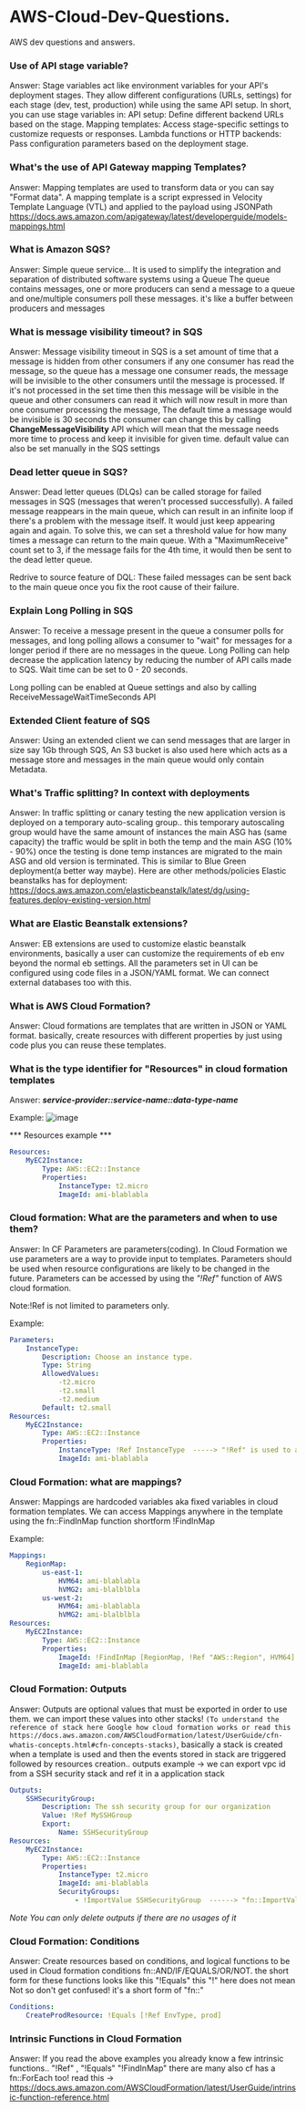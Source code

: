 # AWS-Cloud-Dev-Questions.
AWS dev questions and answers. 

### Use of API stage variable?

Answer: Stage variables act like environment variables for your API's deployment stages. They allow different configurations (URLs, settings) for each stage (dev, test, production) while using the same API setup.  In short, you can use stage variables in:
    API setup: Define different backend URLs based on the stage.
    Mapping templates: Access stage-specific settings to customize requests or responses.
    Lambda functions or HTTP backends: Pass configuration parameters based on the deployment stage.

### What's the use of API Gateway mapping Templates? 

Answer: Mapping templates are used to transform data or you can say "Format data".  A mapping template is a script expressed in Velocity Template Language (VTL) and applied to the payload using JSONPath
https://docs.aws.amazon.com/apigateway/latest/developerguide/models-mappings.html

### What is Amazon SQS?

Answer: Simple queue service... It is used to simplify the integration and separation of distributed software systems using a Queue 
The queue contains messages, one or more producers can send a message to a queue and one/multiple consumers poll these messages. it's like a buffer between producers and messages

### What is message visibility timeout? in SQS

Answer: Message visibility timeout in SQS is a set amount of time that a message is hidden from other consumers if any one consumer has read the message,
so the queue has a message one consumer reads, the message will be invisible to the other consumers until the message is processed. If it's not processed in the set time then this message will be visible in the queue and other consumers can read it which will now result in more than one consumer processing the message, The default time a message would be invisible is 30 seconds the consumer can change this by calling **ChangeMessageVisibility** API which will mean that the message needs more time to process and keep it invisible for given time. default value can also be set manually in the SQS settings

### Dead letter queue in SQS?

Answer: Dead letter queues (DLQs) can be called storage for failed messages in SQS (messages that weren't processed successfully). A failed message reappears in the main queue, which can result in an infinite loop if there's a problem with the message itself. It would just keep appearing again and again. To solve this, we can set a threshold value for how many times a message can return to the main queue. With a "MaximumReceive" count set to 3, if the message fails for the 4th time, it would then be sent to the dead letter queue.

Redrive to source feature of DQL: These failed messages can be sent back to the main queue once you fix the root cause of their failure.

### Explain Long Polling in SQS 

Answer: To receive a message present in the queue a consumer polls for messages, and long polling allows a consumer to "wait" for messages for a longer period if there are no messages in the queue. Long Polling can help decrease the application latency by reducing the number of API calls made to SQS. Wait time can be set to 0 - 20 seconds. 

Long polling can be enabled at Queue settings and also by calling ReceiveMessageWaitTimeSeconds API

### Extended Client feature of SQS

Answer: Using an extended client we can send messages that are larger in size say 1Gb through SQS, An S3 bucket is also used here which acts as a message store and messages in the main queue would only contain Metadata.

### What's Traffic splitting? In context with deployments 

Answer: In traffic splitting or canary testing the  new application version is deployed on a temporary auto-scaling group.. this temporary autoscaling group would have the same amount of instances the main ASG has (same capacity) the traffic would be split in both the temp and the main ASG (10% - 90%) once the testing is done temp instances are migrated to the main ASG and old version is terminated. 
This is similar to Blue Green deployment(a better way maybe). 
Here are other methods/policies Elastic beanstalks has for deployment: https://docs.aws.amazon.com/elasticbeanstalk/latest/dg/using-features.deploy-existing-version.html

### What are Elastic Beanstalk extensions? 

Answer: EB extensions are used to customize elastic beanstalk environments, basically a user can customize the requirements of eb env beyond the normal eb settings. All the parameters set in UI can be configured using code files in a JSON/YAML format. We can connect external databases too with this.

### What is AWS Cloud Formation? 

Answer: Cloud formations are templates that are written in JSON or YAML format. basically, create resources with different properties by just using code plus you can reuse these templates.

### What is the type identifier for "Resources" in cloud formation templates

Answer: ***service-provider::service-name::data-type-name***

Example: ![image](https://github.com/Mohit00021/AWS-Cloud-Dev-Questions./assets/53579940/90a09727-af4d-443f-9782-2be1ee3ceb56)

*** Resources example ***
```yaml
Resources:
    MyEC2Instance:
        Type: AWS::EC2::Instance
        Properties:
            InstanceType: t2.micro
            ImageId: ami-blablabla
```

### Cloud formation: What are the parameters and when to use them?

Answer: In CF Parameters are parameters(coding). In Cloud Formation we use parameters are a way to provide input to templates. Parameters should be used when resource configurations are likely to be changed in the future.
Parameters can be accessed by using the *"!Ref"* function of AWS cloud formation.

Note:!Ref is not limited to parameters only.

Example:
```yaml
Parameters:
    InstanceType:
        Description: Choose an instance type.
        Type: String
        AllowedValues:
            -t2.micro
            -t2.small
            -t2.medium
        Default: t2.small
Resources:
    MyEC2Instance:
        Type: AWS::EC2::Instance
        Properties:
            InstanceType: !Ref InstanceType  -----> "!Ref" is used to access the parameter here
            ImageId: ami-blablabla
```

### Cloud Formation: what are mappings? 

Answer: Mappings are hardcoded variables aka fixed variables in cloud formation templates. We can access Mappings anywhere in the template using the fn::FindInMap function shortform !FindInMap 

Example:
```yaml
Mappings:
    RegionMap:
        us-east-1:
            HVM64: ami-blablabla
            hVMG2: ami-blalblbla
        us-west-2:
            HVM64: ami-blablabla
            hVMG2: ami-blalblbla
Resources:
    MyEC2Instance:
        Type: AWS::EC2::Instance
        Properties:
            ImageId: !FindInMap [RegionMap, !Ref "AWS::Region", HVM64]
            ImageId: ami-blablabla
```
### Cloud Formation: Outputs 

Answer: Outputs are optional values that must be exported in order to use them. we can import these values into other stacks! `(To understand the reference of stack here Google how cloud formation works or read this  https://docs.aws.amazon.com/AWSCloudFormation/latest/UserGuide/cfn-whatis-concepts.html#cfn-concepts-stacks)`, basically a stack is created when a template is used and then the events stored in stack are triggered followed by resources creation.. outputs example -> we can export vpc id from a SSH security stack and ref it in a application stack 

```yaml
Outputs:
    SSHSecurityGroup:
        Description: The ssh security group for our organization
        Value: !Ref MySSHGroup
        Export:
            Name: SSHSecurityGroup
Resources:
    MyEC2Instance:
        Type: AWS::EC2::Instance
        Properties:
            InstanceType: t2.micro
            ImageId: ami-blablabla
            SecurityGroups:
                - !ImportValue SSHSecurityGroup  ------> "fn::ImportValue" is used to import the outputs
```
*Note You can only delete outputs if there are no usages of it*

### Cloud Formation: Conditions 

Answer: Create resources based on conditions, and logical functions to be used in Cloud formation conditions fn::AND/IF/EQUALS/OR/NOT. the short form for these functions looks like this "!Equals" this "!" here does not mean Not so don't get confused! it's a short form of "fn::"

```yaml
Conditions:
    CreateProdResource: !Equals [!Ref EnvType, prod]
```

### Intrinsic Functions in Cloud Formation

Answer: If you read the above examples you already know a few intrinsic functions.. "!Ref" , "!Equals" "!FindInMap" there are many also cf has a fn::ForEach too! read this -> https://docs.aws.amazon.com/AWSCloudFormation/latest/UserGuide/intrinsic-function-reference.html








